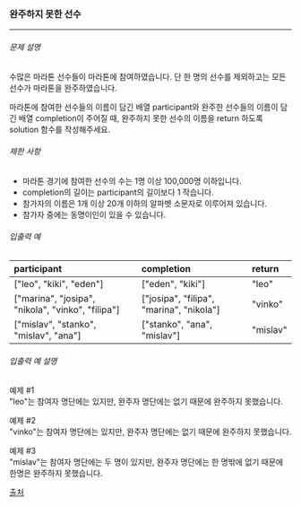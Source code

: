 ### 완주하지 못한 선수

***

###### 문제 설명

수많은 마라톤 선수들이 마라톤에 참여하였습니다. 단 한 명의 선수를 제외하고는 모든 선수가 마라톤을 완주하였습니다.

마라톤에 참여한 선수들의 이름이 담긴 배열 participant와 완주한 선수들의 이름이 담긴 배열 completion이 주어질 때, 완주하지 못한 선수의 이름을 return 하도록 solution 함수를 작성해주세요.

###### 제한 사항

- 마라톤 경기에 참여한 선수의 수는 1명 이상 100,000명 이하입니다.
- completion의 길이는 participant의 길이보다 1 작습니다.
- 참가자의 이름은 1개 이상 20개 이하의 알파벳 소문자로 이루어져 있습니다.
- 참가자 중에는 동명이인이 있을 수 있습니다.

###### 입출력 예

| participant | completion |  return |
| :-------------------------------------------------- | :-------------------------- | :--------- |
| ["leo", "kiki", "eden"]                            | ["eden", "kiki"]	            | "leo"	| 
| ["marina", "josipa", "nikola", "vinko", "filipa"]  | ["josipa", "filipa", "marina", "nikola"] | "vinko" | 
| ["mislav", "stanko", "mislav", "ana"]             | ["stanko", "ana", "mislav"]	 | "mislav" |

###### 입출력 예 설명

예제 #1 </br>
"leo"는 참여자 명단에는 있지만, 완주자 명단에는 없기 때문에 완주하지 못했습니다.

예제 #2 </br>
"vinko"는 참여자 명단에는 있지만, 완주자 명단에는 없기 때문에 완주하지 못했습니다.

예제 #3 </br>
"mislav"는 참여자 명단에는 두 명이 있지만, 완주자 명단에는 한 명밖에 없기 때문에 한명은 완주하지 못했습니다.

[출처](https://hsin.hr/coci/archive/2014_2015/contest2_tasks.pdf)